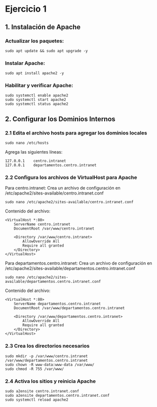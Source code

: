 # Ejercicio 1
## 1. Instalación de Apache
### Actualizar los paquetes:
```Ubuntu
sudo apt update && sudo apt upgrade -y
```
### Instalar Apache:
```Ubuntu
sudo apt install apache2 -y
```
### Habilitar y verificar Apache:
```Ubuntu
sudo systemctl enable apache2
sudo systemctl start apache2
sudo systemctl status apache2
```
## 2. Configurar los Dominios Internos
### 2.1 Edita el archivo hosts para agregar los dominios locales
```Ubuntu
sudo nano /etc/hosts
```
Agrega las siguientes líneas:
```Ubuntu
127.0.0.1    centro.intranet
127.0.0.1    departamentos.centro.intranet
```
### 2.2 Configura los archivos de VirtualHost para Apache
Para centro.intranet: Crea un archivo de configuración en /etc/apache2/sites-available/centro.intranet.conf
```Ubuntu
sudo nano /etc/apache2/sites-available/centro.intranet.conf

```
Contenido del archivo:
```Ubuntu
<VirtualHost *:80>
    ServerName centro.intranet
    DocumentRoot /var/www/centro.intranet

    <Directory /var/www/centro.intranet>
        AllowOverride All
        Require all granted
    </Directory>
</VirtualHost>
```
Para departamentos.centro.intranet: Crea un archivo de configuración en /etc/apache2/sites-available/departamentos.centro.intranet.conf
```Ubuntu
sudo nano /etc/apache2/sites-available/departamentos.centro.intranet.conf
```
Contenido del archivo:
```Ubuntu
<VirtualHost *:80>
    ServerName departamentos.centro.intranet
    DocumentRoot /var/www/departamentos.centro.intranet

    <Directory /var/www/departamentos.centro.intranet>
        AllowOverride All
        Require all granted
    </Directory>
</VirtualHost>
```
### 2.3 Crea los directorios necesarios
```Ubuntu
sudo mkdir -p /var/www/centro.intranet /var/www/departamentos.centro.intranet
sudo chown -R www-data:www-data /var/www/
sudo chmod -R 755 /var/www/
```
### 2.4 Activa los sitios y reinicia Apache
```Ubuntu
sudo a2ensite centro.intranet.conf
sudo a2ensite departamentos.centro.intranet.conf
sudo systemctl reload apache2
```
